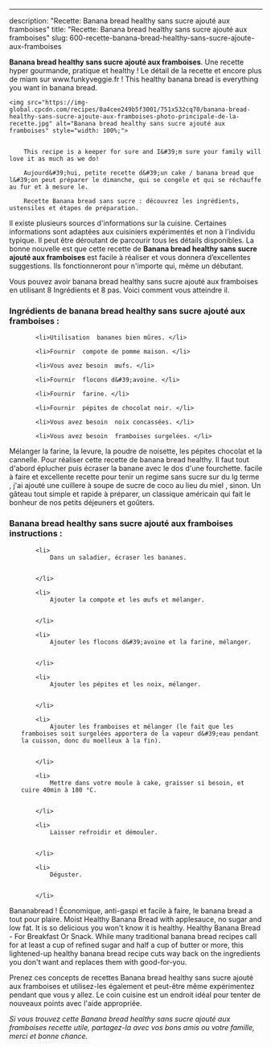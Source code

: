 ---
description: "Recette: Banana bread healthy sans sucre ajouté aux framboises"
title: "Recette: Banana bread healthy sans sucre ajouté aux framboises"
slug: 600-recette-banana-bread-healthy-sans-sucre-ajoute-aux-framboises

<p>
	<strong>Banana bread healthy sans sucre ajouté aux framboises</strong>. 
	Une recette hyper gourmande, pratique et healthy ! Le détail de la recette et encore plus de miam sur www.funkyveggie.fr ! This healthy banana bread is everything you want in banana bread.
</p>
<p>
	
	<img src="https://img-global.cpcdn.com/recipes/0a4cee249b5f3001/751x532cq70/banana-bread-healthy-sans-sucre-ajoute-aux-framboises-photo-principale-de-la-recette.jpg" alt="Banana bread healthy sans sucre ajouté aux framboises" style="width: 100%;">
	
	
		This recipe is a keeper for sure and I&#39;m sure your family will love it as much as we do!
	
		Aujourd&#39;hui, petite recette d&#39;un cake / banana bread que l&#39;on peut préparer le dimanche, qui se congèle et qui se réchauffe au fur et à mesure le.
	
		Recette Banana bread sans sucre : découvrez les ingrédients, ustensiles et étapes de préparation.
	
</p>

Il existe plusieurs sources d'informations sur la cuisine. Certaines informations sont adaptées aux cuisiniers expérimentés et non à l'individu typique. Il peut être déroutant de parcourir tous les détails disponibles. La bonne nouvelle est que cette recette de <strong> Banana bread healthy sans sucre ajouté aux framboises </strong> est facile à réaliser et vous donnera d’excellentes suggestions. Ils fonctionneront pour n'importe qui, même un débutant.

<!--inarticleads1-->

Vous pouvez avoir banana bread healthy sans sucre ajouté aux framboises en utilisant 8 Ingrédients et 8 pas. Voici comment vous atteindre il.

<h3>Ingrédients de banana bread healthy sans sucre ajouté aux framboises :</h3>

<ol>
	
		<li>Utilisation  bananes bien mûres. </li>
	
		<li>Fournir  compote de pomme maison. </li>
	
		<li>Vous avez besoin  œufs. </li>
	
		<li>Fournir  flocons d&#39;avoine. </li>
	
		<li>Fournir  farine. </li>
	
		<li>Fournir  pépites de chocolat noir. </li>
	
		<li>Vous avez besoin  noix concassées. </li>
	
		<li>Vous avez besoin  framboises surgelées. </li>
	
</ol>

Mélanger la farine, la levure, la poudre de noisette, les pépites chocolat et la cannelle. Pour réaliser cette recette de banana bread healthy. Il faut tout d&#39;abord éplucher puis écraser la banane avec le dos d&#39;une fourchette. facile à faire et excellente recette pour tenir un regime sans sucre sur du lg terme , j&#39;ai ajouté une cuillere à soupe de sucre de coco au lieu du miel , sinon. Un gâteau tout simple et rapide à préparer, un classique américain qui fait le bonheur de nos petits déjeuners et goûters. 

<!--inarticleads2-->

<h3>Banana bread healthy sans sucre ajouté aux framboises instructions :</h3>

<ol>
	
		<li>
			Dans un saladier, écraser les bananes.
			
			
		</li>
	
		<li>
			Ajouter la compote et les œufs et mélanger.
			
			
		</li>
	
		<li>
			Ajouter les flocons d&#39;avoine et la farine, mélanger.
			
			
		</li>
	
		<li>
			Ajouter les pépites et les noix, mélanger.
			
			
		</li>
	
		<li>
			Ajouter les framboises et mélanger (le fait que les framboises soit surgelées apportera de la vapeur d&#39;eau pendant la cuisson, donc du moelleux à la fin).
			
			
		</li>
	
		<li>
			Mettre dans votre moule à cake, graisser si besoin, et cuire 40min à 180 °C.
			
			
		</li>
	
		<li>
			Laisser refroidir et démouler.
			
			
		</li>
	
		<li>
			Déguster.
			
			
		</li>
	
</ol>

Bananabread ! Économique, anti-gaspi et facile à faire, le banana bread a tout pour plaire. Moist Healthy Banana Bread with applesauce, no sugar and low fat. It is so delicious you won&#39;t know it is healthy. Healthy Banana Bread - For Breakfast Or Snack. While many traditional banana bread recipes call for at least a cup of refined sugar and half a cup of butter or more, this lightened-up healthy banana bread recipe cuts way back on the ingredients you don&#39;t want and replaces them with good-for-you. 

<!--inarticleads1-->

<p>
Prenez ces concepts de recettes Banana bread healthy sans sucre ajouté aux framboises et utilisez-les également et peut-être même expérimentez pendant que vous y allez. Le coin cuisine est un endroit idéal pour tenter de nouveaux points avec l'aide appropriée.
</p>

<p>
<i>Si vous trouvez cette Banana bread healthy sans sucre ajouté aux framboises recette utile, partagez-la avec vos bons amis ou votre famille, merci et bonne chance.</i>
</p>
